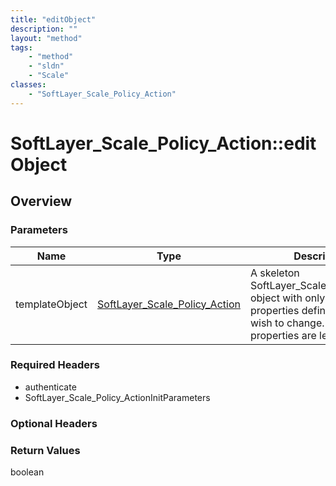 ```yaml
---
title: "editObject"
description: ""
layout: "method"
tags:
    - "method"
    - "sldn"
    - "Scale"
classes:
    - "SoftLayer_Scale_Policy_Action"
---
```

# SoftLayer_Scale_Policy_Action::editObject
## Overview 


### Parameters 
|Name | Type | Description |
| --- | --- | --- |
|templateObject| <a href='/reference/datatypes/SoftLayer_Scale_Policy_Action'>SoftLayer_Scale_Policy_Action </a>| A skeleton SoftLayer_Scale_Policy_Action object with only the properties defined that you wish to change. Unchanged properties are left alone.|


### Required Headers
* authenticate
* SoftLayer_Scale_Policy_ActionInitParameters

### Optional Headers

### Return Values
boolean
